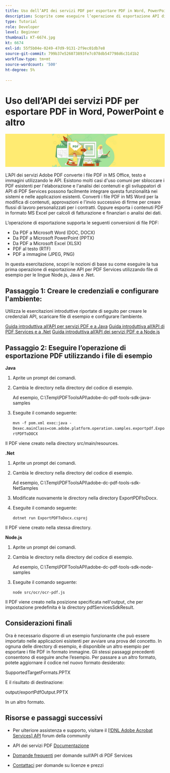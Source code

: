 ```yaml
---
title: Uso dell’API dei servizi PDF per esportare PDF in Word, PowerPoint e altro
description: Scoprite come eseguire l’operazione di esportazione API di PDF Services utilizzando file di esempio per le lingue Node.js, Java e .Net
type: Tutorial
role: Developer
level: Beginner
thumbnail: KT-6674.jpg
kt: 6674
exl-id: 55f5b04e-0249-47d9-9131-2f9ec01db7e8
source-git-commit: 799b37e526073893fe7c078db547798d6c31d1b2
workflow-type: tm+mt
source-wordcount: '500'
ht-degree: 5%

---
```


# Uso dell’API dei servizi PDF per esportare PDF in Word, PowerPoint e altro

![Crea immagine PDF Hero](assets/ExportPDF_hero.jpg)

L’API dei servizi Adobe PDF converte i file PDF in MS Office, testo e immagini utilizzando le API. Esistono molti casi d&#39;uso comuni per sbloccare i PDF esistenti per l&#39;elaborazione e l&#39;analisi dei contenuti e gli sviluppatori di API di PDF Services possono facilmente integrare questa funzionalità nei sistemi e nelle applicazioni esistenti. Converti i file PDF in MS Word per la modifica di contenuti, approvazioni e l&#39;invio successivo di firme per creare flussi di lavoro personalizzati per i contratti. Oppure esporta i contenuti PDF in formato MS Excel per calcoli di fatturazione e finanziari o analisi dei dati.

L’operazione di esportazione supporta le seguenti conversioni di file PDF:

* Da PDF a Microsoft Word (DOC, DOCX)
* Da PDF a Microsoft PowerPoint (PPTX)
* Da PDF a Microsoft Excel (XLSX)
* PDF al testo (RTF)
* PDF a immagine (JPEG, PNG)

In questa esercitazione, scopri le nozioni di base su come eseguire la tua prima operazione di esportazione API per PDF Services utilizzando file di esempio per le lingue Node.js, Java e .Net.

## Passaggio 1: Creare le credenziali e configurare l&#39;ambiente:

Utilizza le esercitazioni introduttive riportate di seguito per creare le credenziali API, scaricare file di esempio e configurare l’ambiente.

[Guida introduttiva all’API per servizi PDF e a Java](gettingstartedjava.md)
[Guida introduttiva all’API di PDF Services e a .Net](gettingstartednet.md)
[Guida introduttiva all’API dei servizi PDF e a Node.js](createpdffromhtml.md)

## Passaggio 2: Eseguire l’operazione di esportazione PDF utilizzando i file di esempio

**Java**

1. Aprite un prompt dei comandi.

1. Cambia le directory nella directory del codice di esempio.

   Ad esempio, C:\Temp\PDFToolsAPI\adobe-dc-pdf-tools-sdk-java-samples

1. Eseguite il comando seguente:

   `mvn -f pom.xml exec:java -Dexec.mainClass=com.adobe.platform.operation.samples.exportpdf.ExportPDFToDOCX`

Il PDF viene creato nella directory src/main/resources.

**.Net**

1. Aprite un prompt dei comandi.

1. Cambia le directory nella directory del codice di esempio.

   Ad esempio, C:\Temp\PDFToolsAPI\adobe-dc-pdf-tools-sdk-NetSamples

1. Modificate nuovamente le directory nella directory ExportPDFtoDocx.

1. Eseguite il comando seguente:

   `dotnet run ExportPDFToDocx.csproj`

Il PDF viene creato nella stessa directory.

**Node.js**

1. Aprite un prompt dei comandi.

1. Cambia le directory nella directory del codice di esempio.

   Ad esempio, C:\Temp\PDFToolsAPI\adobe-dc-pdf-tools-sdk-node-samples

1. Eseguite il comando seguente:

   `node src/ocr/ocr-pdf.js`

Il PDF viene creato nella posizione specificata nell&#39;output, che per impostazione predefinita è la directory pdfServicesSdkResult.

## Considerazioni finali

Ora è necessario disporre di un esempio funzionante che può essere importato nelle applicazioni esistenti per avviare una prova del concetto. In ognuna delle directory di esempio, è disponibile un altro esempio per esportare i file PDF in formato immagine. Gli stessi passaggi precedenti consentono di eseguire anche l’esempio. Per passare a un altro formato, potete aggiornare il codice nel nuovo formato desiderato:

SupportedTargetFormats.PPTX

E il risultato di destinazione:

output/exportPdfOutput.PPTX

In un altro formato.

## Risorse e passaggi successivi

* Per ulteriore assistenza e supporto, visitare il [[!DNL Adobe Acrobat Services] API](https://community.adobe.com/t5/document-cloud-sdk/bd-p/Document-Cloud-SDK?page=1&amp;sort=latest_replies&amp;filter=all) forum della community

* API dei servizi PDF [Documentazione](https://www.adobe.com/go/pdftoolsapi_doc)

* [Domande frequenti](https://community.adobe.com/t5/document-cloud-sdk/faq-for-document-services-pdf-tools-api/m-p/10726197) per domande sull’API di PDF Services

* [Contattaci](https://www.adobe.com/go/pdftoolsapi_requestform) per domande su licenze e prezzi
